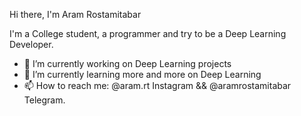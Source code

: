 Hi there, I'm Aram Rostamitabar

I'm a College student, a programmer and try to be a Deep Learning Developer.

- 🔭 I’m currently working on Deep Learning projects
- 🌱 I’m currently learning more and more on Deep Learning
- 📫 How to reach me: @aram.rt Instagram && @aramrostamitabar Telegram.



